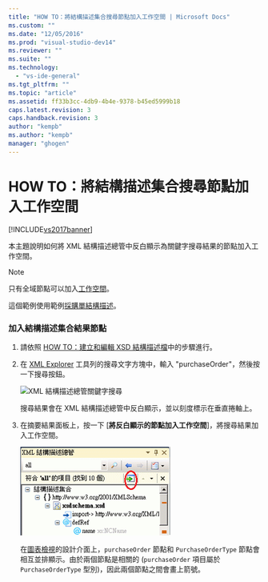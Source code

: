 ```yaml
---
title: "HOW TO：將結構描述集合搜尋節點加入工作空間 | Microsoft Docs"
ms.custom: ""
ms.date: "12/05/2016"
ms.prod: "visual-studio-dev14"
ms.reviewer: ""
ms.suite: ""
ms.technology: 
  - "vs-ide-general"
ms.tgt_pltfrm: ""
ms.topic: "article"
ms.assetid: ff33b3cc-4db9-4b4e-9378-b45ed5999b18
caps.latest.revision: 3
caps.handback.revision: 3
author: "kempb"
ms.author: "kempb"
manager: "ghogen"
---
```

# HOW TO：將結構描述集合搜尋節點加入工作空間
[!INCLUDE[vs2017banner](../code-quality/includes/vs2017banner.md)]

本主題說明如何將 XML 結構描述總管中反白顯示為關鍵字搜尋結果的節點加入工作空間。  
  
> [!NOTE]
>  只有全域節點可以加入[工作空間](../xml-tools/xml-schema-designer-workspace.md)。  
  
 這個範例使用範例[採購單結構描述](../Topic/Sample%20XSD%20File:%20Purchase%20Order%20Schema.md)。  
  
### 加入結構描述集合結果節點  
  
1.  請依照 [HOW TO：建立和編輯 XSD 結構描述檔](../xml-tools/how-to-create-and-edit-an-xsd-schema-file.md)中的步驟進行。  
  
2.  在 [XML Explorer](../xml-tools/xml-schema-explorer.md) 工具列的搜尋文字方塊中，輸入 "purchaseOrder"，然後按一下搜尋按鈕。  
  
     ![XML 結構描述總管關鍵字搜尋](../xml-tools/media/schemaexplorersearch.gif "SchemaExplorerSearch")  
  
     搜尋結果會在 XML 結構描述總管中反白顯示，並以刻度標示在垂直捲軸上。  
  
3.  在摘要結果面板上，按一下 \[**將反白顯示的節點加入工作空間**\]，將搜尋結果加入工作空間。  
  
     ![XML 結構描述總管搜尋結果](../xml-tools/media/schemaexplorersearchresult.gif "SchemaExplorerSearchResult")  
  
     在[圖表檢視](../xml-tools/graph-view.md)的設計介面上，`purchaseOrder` 節點和 `PurchaseOrderType` 節點會相互並排顯示。由於兩個節點是相關的 \(`purchaseOrder` 項目屬於 `PurchaseOrderType` 型別\)，因此兩個節點之間會畫上箭號。